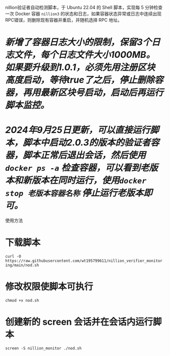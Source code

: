 nillion验证者自动检测脚本，于 Ubuntu 22.04 的 Shell 脚本，实现每 5 分钟检查一次 Docker 容器 `nillion3` 的状态和日志，如果容器状态异常或日志中连续出现RPC错误，则删除现有容器并重启，并随机选择 RPC 地址。

# ***新增了容器日志大小的限制，保留3个日志文件，每个日志文件大小1000MB。如果要升级到1.0.1，必须先用注册区块高度启动，等待true了之后，停止删除容器，再用最新区块号启动，启动后再运行脚本监控。***

# ***2024年9月25日更新，可以直接运行脚本，脚本中启动2.0.3的版本的验证者容器，脚本正常后退出会话，然后使用 `docker ps -a` 检查容器，可以看到老版本和新版本在同时运行，使用`docker stop 老版本容器名称` 停止运行老版本即可。***
使用方法
# 下载脚本
`curl -O https://raw.githubusercontent.com/wt195799611/nillion_verifier_monitoring/main/nod.sh`

# 修改权限使脚本可执行
`chmod +x nod.sh`

# 创建新的 screen 会话并在会话内运行脚本
`screen -S nillion_monitor ./nod.sh`
